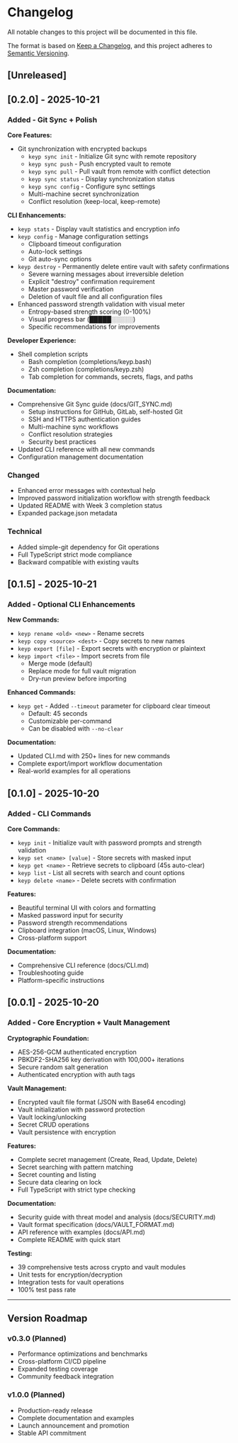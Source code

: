 # Changelog

All notable changes to this project will be documented in this file.

The format is based on [Keep a Changelog](https://keepachangelog.com/en/1.0.0/),
and this project adheres to [Semantic Versioning](https://semver.org/spec/v2.0.0.html).

## [Unreleased]

## [0.2.0] - 2025-10-21

### Added - Git Sync + Polish

**Core Features:**
- Git synchronization with encrypted backups
  - `keyp sync init` - Initialize Git sync with remote repository
  - `keyp sync push` - Push encrypted vault to remote
  - `keyp sync pull` - Pull vault from remote with conflict detection
  - `keyp sync status` - Display synchronization status
  - `keyp sync config` - Configure sync settings
  - Multi-machine secret synchronization
  - Conflict resolution (keep-local, keep-remote)

**CLI Enhancements:**
- `keyp stats` - Display vault statistics and encryption info
- `keyp config` - Manage configuration settings
  - Clipboard timeout configuration
  - Auto-lock settings
  - Git auto-sync options
- `keyp destroy` - Permanently delete entire vault with safety confirmations
  - Severe warning messages about irreversible deletion
  - Explicit "destroy" confirmation requirement
  - Master password verification
  - Deletion of vault file and all configuration files
- Enhanced password strength validation with visual meter
  - Entropy-based strength scoring (0-100%)
  - Visual progress bar (█████░░░░░)
  - Specific recommendations for improvements

**Developer Experience:**
- Shell completion scripts
  - Bash completion (completions/keyp.bash)
  - Zsh completion (completions/keyp.zsh)
  - Tab completion for commands, secrets, flags, and paths

**Documentation:**
- Comprehensive Git Sync guide (docs/GIT_SYNC.md)
  - Setup instructions for GitHub, GitLab, self-hosted Git
  - SSH and HTTPS authentication guides
  - Multi-machine sync workflows
  - Conflict resolution strategies
  - Security best practices
- Updated CLI reference with all new commands
- Configuration management documentation

### Changed
- Enhanced error messages with contextual help
- Improved password initialization workflow with strength feedback
- Updated README with Week 3 completion status
- Expanded package.json metadata

### Technical
- Added simple-git dependency for Git operations
- Full TypeScript strict mode compliance
- Backward compatible with existing vaults

## [0.1.5] - 2025-10-21

### Added - Optional CLI Enhancements

**New Commands:**
- `keyp rename <old> <new>` - Rename secrets
- `keyp copy <source> <dest>` - Copy secrets to new names
- `keyp export [file]` - Export secrets with encryption or plaintext
- `keyp import <file>` - Import secrets from file
  - Merge mode (default)
  - Replace mode for full vault migration
  - Dry-run preview before importing

**Enhanced Commands:**
- `keyp get` - Added `--timeout` parameter for clipboard clear timeout
  - Default: 45 seconds
  - Customizable per-command
  - Can be disabled with `--no-clear`

**Documentation:**
- Updated CLI.md with 250+ lines for new commands
- Complete export/import workflow documentation
- Real-world examples for all operations

## [0.1.0] - 2025-10-20

### Added - CLI Commands

**Core Commands:**
- `keyp init` - Initialize vault with password prompts and strength validation
- `keyp set <name> [value]` - Store secrets with masked input
- `keyp get <name>` - Retrieve secrets to clipboard (45s auto-clear)
- `keyp list` - List all secrets with search and count options
- `keyp delete <name>` - Delete secrets with confirmation

**Features:**
- Beautiful terminal UI with colors and formatting
- Masked password input for security
- Password strength recommendations
- Clipboard integration (macOS, Linux, Windows)
- Cross-platform support

**Documentation:**
- Comprehensive CLI reference (docs/CLI.md)
- Troubleshooting guide
- Platform-specific instructions

## [0.0.1] - 2025-10-20

### Added - Core Encryption + Vault Management

**Cryptographic Foundation:**
- AES-256-GCM authenticated encryption
- PBKDF2-SHA256 key derivation with 100,000+ iterations
- Secure random salt generation
- Authenticated encryption with auth tags

**Vault Management:**
- Encrypted vault file format (JSON with Base64 encoding)
- Vault initialization with password protection
- Vault locking/unlocking
- Secret CRUD operations
- Vault persistence with encryption

**Features:**
- Complete secret management (Create, Read, Update, Delete)
- Secret searching with pattern matching
- Secret counting and listing
- Secure data clearing on lock
- Full TypeScript with strict type checking

**Documentation:**
- Security guide with threat model and analysis (docs/SECURITY.md)
- Vault format specification (docs/VAULT_FORMAT.md)
- API reference with examples (docs/API.md)
- Complete README with quick start

**Testing:**
- 39 comprehensive tests across crypto and vault modules
- Unit tests for encryption/decryption
- Integration tests for vault operations
- 100% test pass rate

---

## Version Roadmap

### v0.3.0 (Planned)
- Performance optimizations and benchmarks
- Cross-platform CI/CD pipeline
- Expanded testing coverage
- Community feedback integration

### v1.0.0 (Planned)
- Production-ready release
- Complete documentation and examples
- Launch announcement and promotion
- Stable API commitment

